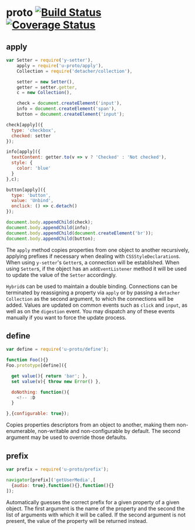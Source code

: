 # proto  [![Build Status][travis-img]][travis-url] [![Coverage Status][cover-img]][cover-url]

## apply

```javascript
var Setter = require('y-setter'),
    apply = require('u-proto/apply'),
    Collection = require('detacher/collection'),

    setter = new Setter(),
    getter = setter.getter,
    c = new Collection(),

    check = document.createElement('input'),
    info = document.createElement('span'),
    button = document.createElement('input');

check[apply]({
  type: 'checkbox',
  checked: setter
});

info[apply]({
  textContent: getter.to(v => v ? 'Checked' : 'Not checked'),
  style: {
    color: 'blue'
  }
},c);

button[apply]({
  type: 'button',
  value: 'Unbind',
  onclick: () => c.detach()
});

document.body.appendChild(check);
document.body.appendChild(info);
document.body.appendChild(document.createElement('br'));
document.body.appendChild(button);
```

The `apply` method copies properties from one object to another recursively, applying prefixes if necessary when dealing with `CSSStyleDeclaration`s. When using `y-setter`'s `Getter`s, a connection will be established. When using `Setter`s, if the object has an `addEventListener` method it will be used to update the value of the `Setter` accordingly.

`Hybrid`s can be used to maintain a double binding. Connections can be terminated by reassigning a property via `apply` or by passing a `detacher` `Collection` as the second argument, to which the connections will be added. Values are updated on common events such as `click` and `input`, as well as on the `digestion` event. You may dispatch any of these events manually if you want to force the update process.

## define

```javascript
var define = require('u-proto/define');

function Foo(){}
Foo.prototype[define]({

  get value(){ return 'bar'; },
  set value(v){ throw new Error() },

  doNothing: function(){
    <!-- :D
  }

},{configurable: true});
```

Copies properties descriptors from an object to another, making them non-enumerable, non-writable and non-configurable by default. The second argument may be used to override those defaults.

## prefix

```javascript
var prefix = require('u-proto/prefix');

navigator[prefix]('getUserMedia',[
  {audio: true},function(){},function(){}
]);
```

Automatically guesses the correct prefix for a given property of a given object. The first argument is the name of the property and the second the list of arguments with which it will be called. If the second argument is not present, the value of the property will be returned instead.

[travis-img]: https://travis-ci.org/manvalls/u-proto.svg?branch=master
[travis-url]: https://travis-ci.org/manvalls/u-proto
[cover-img]: https://coveralls.io/repos/manvalls/u-proto/badge.svg?branch=master&service=github
[cover-url]: https://coveralls.io/github/manvalls/u-proto?branch=master
